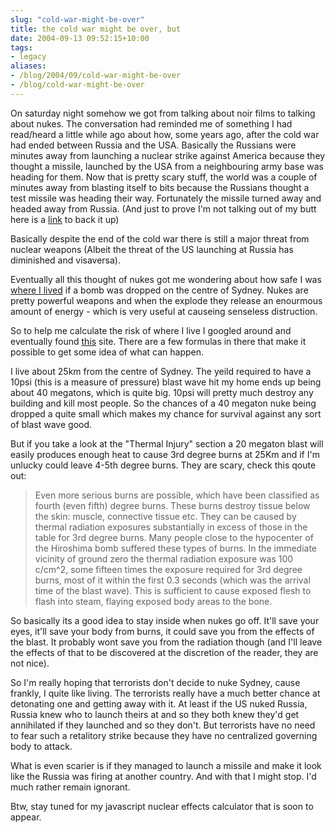 ```yaml
---
slug: "cold-war-might-be-over"
title: the cold war might be over, but
date: 2004-09-13 09:52:15+10:00
tags:
- legacy
aliases:
- /blog/2004/09/cold-war-might-be-over
- /blog/cold-war-might-be-over
---
```


On saturday night somehow we got from talking about noir films to talking about nukes. The conversation had reminded me of something I had read/heard a little while ago about how, some years ago, after the cold war had ended between Russia and the USA. Basically the Russians were minutes away from launching a nuclear strike against America because they thought a missile, launched by the USA from a neighbouring army base was heading for them. Now that is pretty scary stuff, the world was a couple of minutes away from blasting itself to bits because the Russians thought a test missile was heading their way. Fortunately the missile turned away and headed away from Russia. (And just to prove I'm not talking out of my butt here is a <a href="http://www.fcnl.org/issues/persp8_nuclear_2.htm">link</a> to back it up)

Basically despite the end of the cold war there is still a major threat from nuclear weapons (Albeit the threat of the US launching at Russia has diminished and visaversa).

Eventually all this thought of nukes got me wondering about how safe I was <a href="http://www.ourshire.com.au/suburbs/">where I lived</a> if a bomb was dropped on the centre of Sydney. Nukes are pretty powerful weapons and when the explode they release an enourmous amount of energy - which is very useful at causeing senseless distruction.

So to help me calculate the risk of where I live I googled around and eventually found <a href="http://nuclearweaponarchive.org/Nwfaq/Nfaq5.html">this</a> site. There are a few formulas in there that make it possible to get some idea of what can happen.

I live about 25km from the centre of Sydney. The yeild required to have a 10psi (this is a measure of pressure) blast wave hit my home ends up being about 40 megatons, which is quite big. 10psi will pretty much destroy any building and kill most people. So the chances of a 40 megaton nuke being dropped a quite small which makes my chance for survival against any sort of blast wave good.

But if you take a look at the "Thermal Injury" section a 20 megaton blast will easily produces enough heat to cause 3rd degree burns at 25Km and if I'm unlucky could leave 4-5th degree burns. They are scary, check this qoute out:

> Even more serious burns are possible, which have been classified as fourth (even fifth) degree burns. These burns destroy tissue below the skin: muscle, connective tissue etc. They can be caused by thermal radiation exposures substantially in excess of those in the table for 3rd degree burns. Many people close to the hypocenter of the Hiroshima bomb suffered these types of burns. In the immediate vicinity of ground zero the thermal radiation exposure was 100 c/cm^2, some fifteen times the exposure required for 3rd degree burns, most of it within the first 0.3 seconds (which was the arrival time of the blast wave). This is sufficient to cause exposed flesh to flash into steam, flaying exposed body areas to the bone.

So basically its a good idea to stay inside when nukes go off. It'll save your eyes, it'll save your body from burns, it could save you from the effects of the blast. It probably wont save you from the radiation though (and I'll leave the effects of that to be discovered at the discretion of the reader, they are not nice).

So I'm really hoping that terrorists don't decide to nuke Sydney, cause frankly, I quite like living. The terrorists really have a much better chance at detonating one and getting away with it. At least if the US nuked Russia, Russia knew who to launch theirs at and so they both knew they'd get annihilated if they launched and so they don't. But terrorists have no need to fear such a retalitory strike because they have no centralized governing body to attack.

What is even scarier is if they managed to launch a missile and make it look like the Russia was firing at another country. And with that I might stop. I'd much rather remain ignorant.

Btw, stay tuned for my javascript nuclear effects calculator that is soon to appear.
